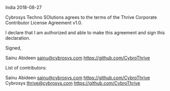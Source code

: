 India 2018-08-27

Cybrosys Techno SOlutions agrees to the terms of the Thrive Corporate
Contributor License Agreement v1.0.

I declare that I am authorized and able to make this agreement and sign this
declaration.

Signed,

Sainu Abideen sainu@cybrosys.com https://github.com/CybroThrive

List of contributors:

Sainu Abideen sainu@cybrosys.com https://github.com/CybroThrive
Cybrosys thrive@cybrosys.com https://github.com/CybroThrive
